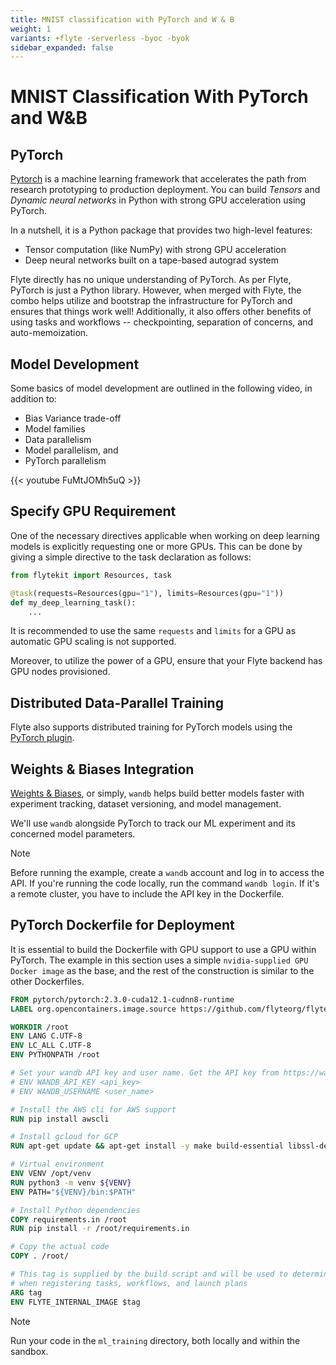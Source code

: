 ```yaml
---
title: MNIST classification with PyTorch and W & B
weight: 1
variants: +flyte -serverless -byoc -byok
sidebar_expanded: false
---
```


# MNIST Classification With PyTorch and W&B

## PyTorch

[Pytorch](https://pytorch.org) is a machine learning framework that accelerates the path from research prototyping
to production deployment. You can build *Tensors* and *Dynamic neural networks* in Python with strong GPU acceleration
using PyTorch.

In a nutshell, it is a Python package that provides two high-level features:

- Tensor computation (like NumPy) with strong GPU acceleration
- Deep neural networks built on a tape-based autograd system

Flyte directly has no unique understanding of PyTorch. As per Flyte, PyTorch is just a Python library.
However, when merged with Flyte, the combo helps utilize and bootstrap the infrastructure for PyTorch and ensures that things work well!
Additionally, it also offers other benefits of using tasks and workflows -- checkpointing, separation of concerns, and auto-memoization.

## Model Development

Some basics of model development are outlined in the following video, in addition to:

- Bias Variance trade-off
- Model families
- Data parallelism
- Model parallelism, and
- PyTorch parallelism

{{< youtube FuMtJOMh5uQ >}}

## Specify GPU Requirement

One of the necessary directives applicable when working on deep learning models is explicitly requesting one or more GPUs.
This can be done by giving a simple directive to the task declaration as follows:

```python
from flytekit import Resources, task

@task(requests=Resources(gpu="1"), limits=Resources(gpu="1"))
def my_deep_learning_task():
    ...
```

It is recommended to use the same `requests` and `limits` for a GPU as automatic GPU scaling is not supported.

Moreover, to utilize the power of a GPU, ensure that your Flyte backend has GPU nodes provisioned.

## Distributed Data-Parallel Training

Flyte also supports distributed training for PyTorch models using the [PyTorch plugin](../../../integrations/native-backend-plugins/kfpytorch-plugin).

## Weights & Biases Integration

[Weights & Biases](https://wandb.ai/site), or simply, `wandb` helps build better models faster with experiment tracking, dataset versioning, and model management.

We'll use `wandb` alongside PyTorch to track our ML experiment and its concerned model parameters.

> [!NOTE]
> Before running the example, create a `wandb` account and log in to access the API.
> If you're running the code locally, run the command `wandb login`.
> If it's a remote cluster, you have to include the API key in the Dockerfile.

## PyTorch Dockerfile for Deployment

It is essential to build the Dockerfile with GPU support to use a GPU within PyTorch.
The example in this section uses a simple `nvidia-supplied GPU Docker image` as the base, and the rest of the construction is similar to the other Dockerfiles.

```dockerfile
FROM pytorch/pytorch:2.3.0-cuda12.1-cudnn8-runtime
LABEL org.opencontainers.image.source https://github.com/flyteorg/flytesnacks

WORKDIR /root
ENV LANG C.UTF-8
ENV LC_ALL C.UTF-8
ENV PYTHONPATH /root

# Set your wandb API key and user name. Get the API key from https://wandb.ai/authorize.
# ENV WANDB_API_KEY <api_key>
# ENV WANDB_USERNAME <user_name>

# Install the AWS cli for AWS support
RUN pip install awscli

# Install gcloud for GCP
RUN apt-get update && apt-get install -y make build-essential libssl-dev curl

# Virtual environment
ENV VENV /opt/venv
RUN python3 -m venv ${VENV}
ENV PATH="${VENV}/bin:$PATH"

# Install Python dependencies
COPY requirements.in /root
RUN pip install -r /root/requirements.in

# Copy the actual code
COPY . /root/

# This tag is supplied by the build script and will be used to determine the version
# when registering tasks, workflows, and launch plans
ARG tag
ENV FLYTE_INTERNAL_IMAGE $tag
```

> [!NOTE]
> Run your code in the `ml_training` directory, both locally and within the sandbox.
